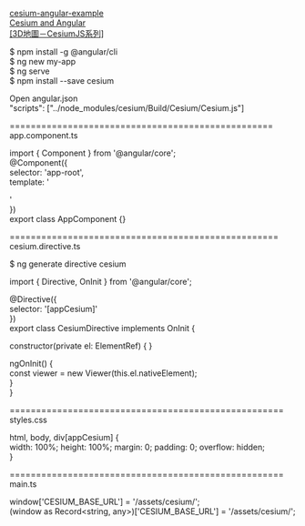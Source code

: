 

[cesium-angular-example](https://github.com/Developer-Plexscape/cesium-angular-example)  
[Cesium and Angular](https://cesium.com/blog/2018/03/12/cesium-and-angular/)  
[[3D地圖－CesiumJS系列]](https://ithelp.ithome.com.tw/users/20130604/ironman/3749)    




$ npm install -g @angular/cli  
$ ng new my-app  
$ ng serve  
$ npm install --save cesium  

Open angular.json  
"scripts": ["../node_modules/cesium/Build/Cesium/Cesium.js"]  

==================================================  
app.component.ts  

import { Component } from '@angular/core';  
@Component({  
  selector: 'app-root',  
  template: '<div appCesium></div>'  
})  
export class AppComponent {}  

===================================================  
cesium.directive.ts  

$ ng generate directive cesium  

import { Directive, OnInit } from '@angular/core';  

@Directive({  
 selector: '[appCesium]'  
})  
export class CesiumDirective implements OnInit {  

 constructor(private el: ElementRef) { }  

 ngOnInit() {  
   const viewer = new Viewer(this.el.nativeElement);  
 }  
}  

====================================================  
styles.css  

html, body, div[appCesium] {  
  width: 100%; height: 100%; margin: 0; padding: 0; overflow: hidden;  
}  

====================================================  
main.ts  

window['CESIUM_BASE_URL'] = '/assets/cesium/';    
(window as Record<string, any>)['CESIUM_BASE_URL'] = '/assets/cesium/';   











